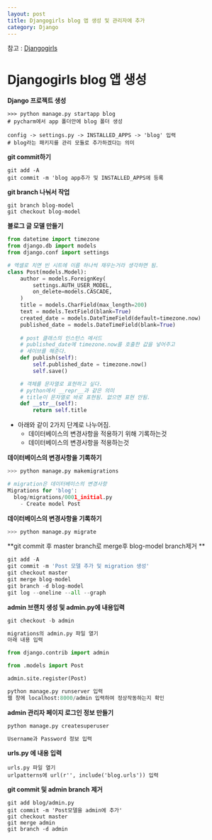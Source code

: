 ```yaml
---
layout: post
title: Djangogirls blog 앱 생성 및 관리자에 추가
category: Django
---
```




참고 : [Djangogirls](https://tutorial.djangogirls.org/ko/django_models/)



# Djangogirls blog 앱 생성

**Django 프로젝트 생성**

```
>>> python manage.py startapp blog
# pycharm에서 app 폴더안에 blog 폴더 생성

config -> settings.py -> INSTALLED_APPS -> 'blog' 입력
# blog라는 패키지를 관리 모듈로 추가하겠다는 의미
```



**git commit하기**

```
git add -A
git commit -m 'blog app추가 및 INSTALLED_APPS에 등록
```



**git branch 나눠서 작업**

```
git branch blog-model
git checkout blog-model
```



**블로그 글 모델 만들기**

```python
from datetime import timezone
from django.db import models
from django.conf import settings

# 엑셀로 치면 빈 시트에 이름 하나씩 채우는거라 생각하면 됨.
class Post(models.Model):
    author = models.ForeignKey(
        settings.AUTH_USER_MODEL,
        on_delete=models.CASCADE,
    )
    title = models.CharField(max_length=200)
    text = models.TextField(blank=True)
    created_date = models.DateTimeField(default=timezone.now)
    published_date = models.DateTimeField(blank=True)
    
	# post 클래스의 인스턴스 메서드
    # published_date에 timezone.now를 호출한 값을 넣어주고 
    # 세이브를 해준다.
    def publish(self):
        self.published_date = timezone.now()
        self.save()

    # 객체를 문자열로 표현하고 싶다.
    # python에서 __repr__과 같은 의미
    # title이 문자열로 바로 표현됨. 없으면 표현 안됨.
    def __str__(self):
        return self.title
```



- 아래와 같이 2가지 단계로 나누어짐.
  - 데이터베이스의 변경사항을 적용하기 위해 기록하는것
  - 데이터베이스의 변경사항을 적용하는것



**데이터베이스의 변경사항을 기록하기**

```python
>>> python manage.py makemigrations

# migration은 데이터베이스의 변경사항
Migrations for 'blog':
  blog/migrations/0001_initial.py
    - Create model Post

```



**데이터베이스의 변경사항을 기록하기**

```python
>>> python manage.py migrate
```



**git commit 후 master branch로 merge후 blog-model branch제거 **

```python
git add -A
git commit -m 'Post 모델 추가 및 migration 생성'
git checkout master
git merge blog-model
git branch -d blog-model
git log --oneline --all --graph
```



**admin 브랜치 생성 및 admin.py에 내용입력**

```python
git checkout -b admin

migrations의 admin.py 파일 열기
아래 내용 입력

from django.contrib import admin

from .models import Post

admin.site.register(Post)

python manage.py runserver 입력
웹 창에 localhost:8000/admin 입력하여 정상작동하는지 확인
```



**admin 관리자 페이지 로그인 정보 만들기**

```python
python manage.py createsuperuser

Username과 Password 정보 입력
```



**urls.py 에 내용 입력**

```
urls.py 파일 열기
urlpatterns에 url(r'', include('blog.urls')) 입력
```



**git commit 및 admin branch 제거**

```
git add blog/admin.py
git commit -m 'Post모델을 admin에 추가'
git checkout master
git merge admin
git branch -d admin
```





